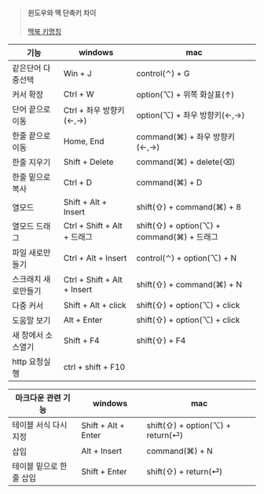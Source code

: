 
> #### 윈도우와 맥 단축키 차이
> [맥북 키명칭](https://support.apple.com/ko-kr/guide/mac-help/cpmh0011/mac)

| 기능         | windows                     | mac                                     |
|------------|-----------------------------|-----------------------------------------|
| 같은단어 다중선택  | Win + J                     | control(⌃) + G                          |
| 커서 확장      | Ctrl + W                    | option(⌥) + 위쪽 화살표(↑)                   |
| 단어 끝으로 이동  | Ctrl + 좌우 방향키(←,→)          | option(⌥) + 좌우 방향키(←,→)                 |
| 한줄 끝으로 이동  | Home, End                   | command(⌘) + 좌우 방향키(←,→)                |
| 한줄 지우기     | Shift + Delete              | command(⌘) + delete(⌫)                  |
| 한줄 밑으로 복사  | Ctrl + D                    | command(⌘) + D                          |
| 열모드        | Shift + Alt + Insert        | shift(⇧) + command(⌘) + 8               |
| 열모드 드래그    | Ctrl + Shift + Alt + 드래그    | shift(⇧) + option(⌥) + command(⌘) + 드래그 |
| 파일 새로만들기   | Ctrl + Alt + Insert         | control(⌃) + option(⌥) + N              |
| 스크래치 새로만들기 | Ctrl + Shift + Alt + Insert | shift(⇧) + command(⌘) + N               |
| 다중 커서      | Shift + Alt + click         | shift(⇧) + option(⌥) + click            |
| 도움말 보기     | Alt + Enter                 | shift(⇧) + option(⌥) + click            |
| 새 창에서 소스열기 | Shift + F4                  | shift(⇧) + F4                           |
| http 요청실행 | ctrl + shift + F10          |                                         |



| 마크다운 관련 기능    | windows             | mac                               |
|---------------|---------------------|-----------------------------------|
| 테이블 서식 다시지정   | Shift + Alt + Enter | shift(⇧) + option(⌥) + return(⏎)︎ |
| 삽입            | Alt + Insert        | command(⌘) + N                    | 
| 테이블 밑으로 한줄 삽입 | Shift + Enter       | shift(⇧) + return(⏎)︎             |

 
